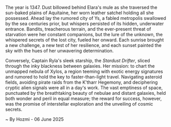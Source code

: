 
The year is 1347.  Dust billowed behind Elara's mule as she traversed the sun-baked plains of Aquitaine, her worn leather satchel holding all she possessed.  Ahead lay the rumored city of Ys, a fabled metropolis swallowed by the sea centuries prior, but whispers persisted of its hidden, underwater entrance.  Bandits, treacherous terrain, and the ever-present threat of starvation were her constant companions, but the lure of the unknown, the whispered secrets of the lost city, fueled her onward. Each sunrise brought a new challenge, a new test of her resilience, and each sunset painted the sky with the hues of her unwavering determination.


Conversely, Captain Ryla's sleek starship, the *Stardust Drifter*, sliced through the inky blackness between galaxies.  Her mission: to chart the unmapped nebula of Xylos, a region teeming with exotic energy signatures and rumored to hold the key to faster-than-light travel.  Navigating asteroid fields, avoiding pirate raids from the K'tharr Hegemony, and deciphering cryptic alien signals were all in a day's work. The vast emptiness of space, punctuated by the breathtaking beauty of nebulae and distant galaxies, held both wonder and peril in equal measure;  the reward for success, however, was the promise of interstellar exploration and the unveiling of cosmic secrets.

~ By Hozmi - 06 June 2025
